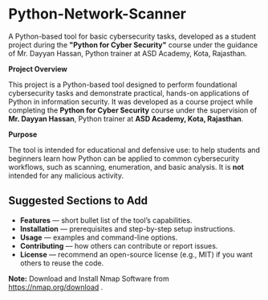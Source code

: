 # Python-Network-Scanner
A Python-based tool for basic cybersecurity tasks, developed as a student project during the **"Python for Cyber Security"** course under the guidance of Mr. Dayyan Hassan, Python trainer at ASD Academy, Kota, Rajasthan.

**Project Overview**

This project is a Python-based tool designed to perform foundational cybersecurity tasks and demonstrate practical, hands-on applications of Python in information security. It was developed as a course project while completing the **Python for Cyber Security** course under the supervision of **Mr. Dayyan Hassan**, Python trainer at **ASD Academy, Kota, Rajasthan**.

**Purpose**

The tool is intended for educational and defensive use: to help students and beginners learn how Python can be applied to common cybersecurity workflows, such as scanning, enumeration, and basic analysis. It is **not** intended for any malicious activity.

## Suggested Sections to Add

* **Features** — short bullet list of the tool’s capabilities.
* **Installation** — prerequisites and step-by-step setup instructions.
* **Usage** — examples and command-line options.
* **Contributing** — how others can contribute or report issues.
* **License** — recommend an open-source license (e.g., MIT) if you want others to reuse the code.

**Note:** 
Download and Install Nmap Software from https://nmap.org/download . 
